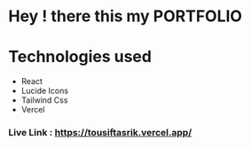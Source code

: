 # Hey ! there this my PORTFOLIO

# Technologies used

- React
- Lucide Icons
- Tailwind Css
- Vercel

### Live Link : https://tousiftasrik.vercel.app/